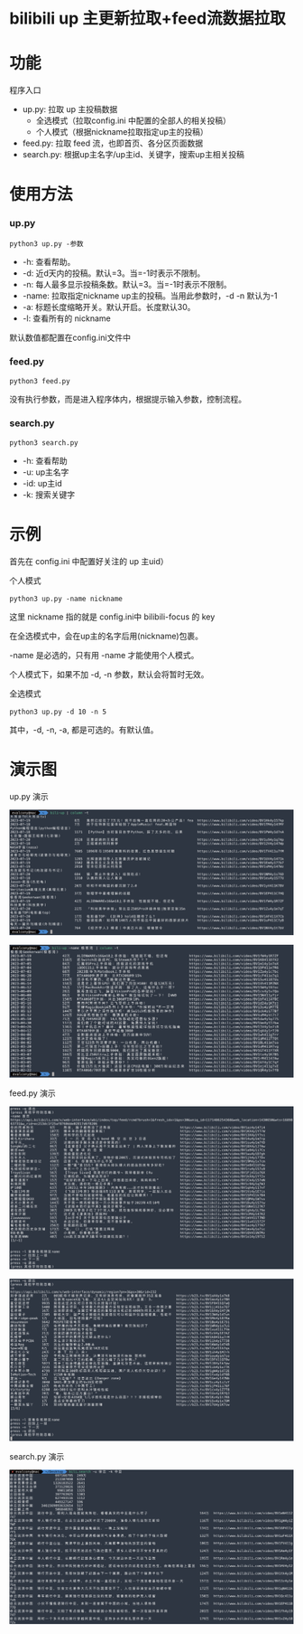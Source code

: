 # bilibili up 主更新拉取+feed流数据拉取

# 功能

程序入口
- up.py: 拉取 up 主投稿数据
  - 全选模式（拉取config.ini 中配置的全部人的相关投稿）
  - 个人模式（根据nickname拉取指定up主的投稿） 
- feed.py: 拉取 feed 流，也即首页、各分区页面数据
- search.py: 根据up主名字/up主id、关键字，搜索up主相关投稿

# 使用方法

### up.py

```commandline
python3 up.py -参数
```

- -h: 查看帮助。
- -d: 近d天内的投稿。默认=3。当=-1时表示不限制。
- -n: 每人最多显示投稿条数。默认=3。当=-1时表示不限制。
- -name: 拉取指定nickname up主的投稿。当用此参数时，-d -n 默认为-1
- -a: 标题长度缩略开关。默认开启。长度默认30。
- -l: 查看所有的 nickname

默认数值都配置在config.ini文件中


### feed.py

```commandline
python3 feed.py
```

没有执行参数，而是进入程序体内，根据提示输入参数，控制流程。

### search.py

```commandline
python3 search.py
```

- -h: 查看帮助
- -u: up主名字
- -id: up主id
- -k: 搜索关键字


# 示例

首先在 config.ini 中配置好关注的 up 主uid）

个人模式
```commandline
python3 up.py -name nickname
```
这里 nickname 指的就是 config.ini中 bilibili-focus 的 key 

在全选模式中，会在up主的名字后用(nickname)包裹。

-name 是必选的，只有用 -name 才能使用个人模式。

个人模式下，如果不加 -d, -n 参数，默认会将暂时无效。

全选模式

```commandline
python3 up.py -d 10 -n 5
```

其中，-d, -n, -a, 都是可选的。有默认值。

# 演示图

up.py 演示

![](docs/image/pic1.png)

![](docs/image/pic2.png)

feed.py 演示

![](docs/image/pic3.png)

![](docs/image/pic4.png)

search.py 演示

![](docs/image/pic5.png)